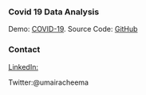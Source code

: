 
### Covid 19 Data Analysis

Demo: [COVID-19](https://umairacheema.github.io/covid-19).
Source Code: [GitHub](https://github.com/umairacheema/covid-19)

### Contact

[LinkedIn:](https://www.linkedin.com/in/umairacheema)

Twitter:@umairacheema
